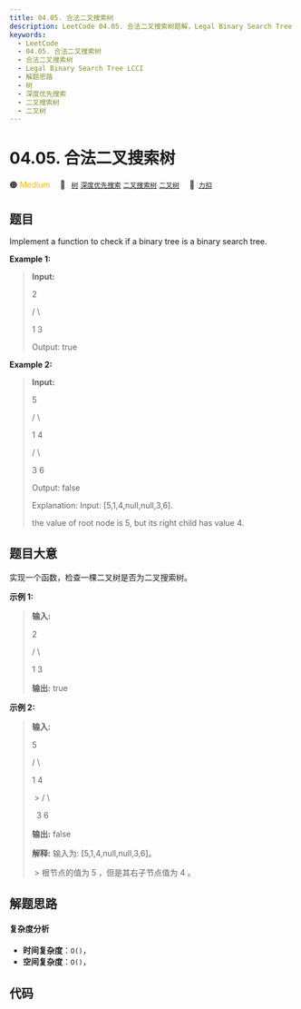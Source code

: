 ```yaml
---
title: 04.05. 合法二叉搜索树
description: LeetCode 04.05. 合法二叉搜索树题解，Legal Binary Search Tree LCCI，包含解题思路、复杂度分析以及完整的 JavaScript 代码实现。
keywords:
  - LeetCode
  - 04.05. 合法二叉搜索树
  - 合法二叉搜索树
  - Legal Binary Search Tree LCCI
  - 解题思路
  - 树
  - 深度优先搜索
  - 二叉搜索树
  - 二叉树
---
```


# 04.05. 合法二叉搜索树

🟠 <font color=#ffb800>Medium</font>&emsp; 🔖&ensp; [`树`](/tag/tree.md) [`深度优先搜索`](/tag/depth-first-search.md) [`二叉搜索树`](/tag/binary-search-tree.md) [`二叉树`](/tag/binary-tree.md)&emsp; 🔗&ensp;[`力扣`](https://leetcode.cn/problems/legal-binary-search-tree-lcci)

## 题目

Implement a function to check if a binary tree is a binary search tree.

**Example  1:**

> 
> 
> 
> 
> 
> **Input:**
> 
> > 
> 2
> 
>    / \
> 
>   1   3
> 
> Output: true

**Example  2:**

> 
> 
> 
> 
> 
> **Input:**
> 
> > 
> 5
> 
>    / \
> 
>   1   4
> 
> > 
>  / \
> 
> > 
> 3   6
> 
> Output: false
> 
> Explanation: Input: [5,1,4,null,null,3,6].
> 
> > 
>  the value of root node is 5, but its right child has value 4.


## 题目大意

实现一个函数，检查一棵二叉树是否为二叉搜索树。

**示例 1:**

> 
> 
> 
> 
> 
> **输入:**  
> 
> > 
> 2  
> 
>    / \  
> 
>   1   3  
> 
> **输出:** true  
> 
> 

**示例 2:**

> 
> 
> 
> 
> 
> **输入:**  
> 
> > 
> 5  
> 
>    / \  
> 
>   1   4  
> 
>  > 
> / \  
> 
>     3   6  
> 
> **输出:** false  
> 
> **解释:** 输入为: [5,1,4,null,null,3,6]。  
> 
>  > 
> 根节点的值为 5 ，但是其右子节点值为 4 。


## 解题思路

#### 复杂度分析

- **时间复杂度**：`O()`，
- **空间复杂度**：`O()`，

## 代码

```javascript

```
